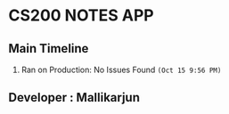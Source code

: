 # CS200 NOTES APP

## Main Timeline

1. Ran on Production: No Issues Found `(Oct 15 9:56 PM)`

## Developer : Mallikarjun
